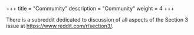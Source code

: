+++
title = "Commumity"
description = "Community"
weight = 4
+++

There is a subreddit dedicated to discussion of all aspects of the Section 3 issue at https://www.reddit.com/r/section3/.




